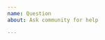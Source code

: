 ```yaml
---
name: Question
about: Ask community for help

---
```


<!--- ↑↑ Provide a general summary of the issue in the Title above ↑↑ -->
